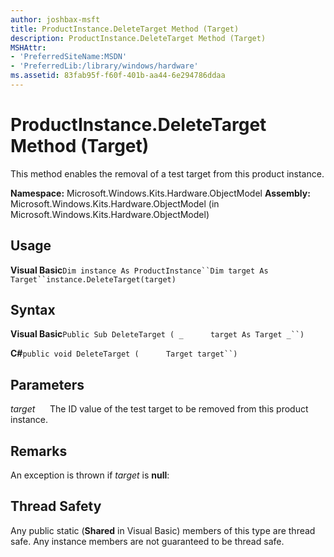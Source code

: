 ```yaml
---
author: joshbax-msft
title: ProductInstance.DeleteTarget Method (Target)
description: ProductInstance.DeleteTarget Method (Target)
MSHAttr:
- 'PreferredSiteName:MSDN'
- 'PreferredLib:/library/windows/hardware'
ms.assetid: 83fab95f-f60f-401b-aa44-6e294786ddaa
---
```


# ProductInstance.DeleteTarget Method (Target)


This method enables the removal of a test target from this product instance.

**Namespace:** Microsoft.Windows.Kits.Hardware.ObjectModel **Assembly:** Microsoft.Windows.Kits.Hardware.ObjectModel (in Microsoft.Windows.Kits.Hardware.ObjectModel)

## Usage


**Visual Basic**`Dim instance As ProductInstance``Dim target As Target``instance.DeleteTarget(target)`

## Syntax


**Visual Basic**`Public Sub DeleteTarget ( _`           `target As Target _``)`

**C#**`public void DeleteTarget (`           `Target target``)`

## Parameters


*target*      The ID value of the test target to be removed from this product instance.

## Remarks


An exception is thrown if *target* is **null**:

## Thread Safety


Any public static (**Shared** in Visual Basic) members of this type are thread safe. Any instance members are not guaranteed to be thread safe.

 

 






